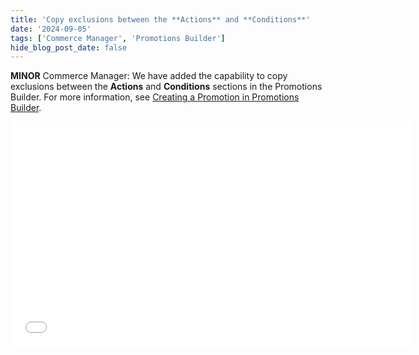 ```yaml
---
title: 'Copy exclusions between the **Actions** and **Conditions**'
date: '2024-09-05'
tags: ['Commerce Manager', 'Promotions Builder']
hide_blog_post_date: false
---
```


**MINOR** Commerce Manager: We have added the capability to copy exclusions between the **Actions** and **Conditions** sections in the Promotions Builder. For more information, see [Creating a Promotion in Promotions Builder](/docs/commerce-manager/promotions-builder/creating-a-promotion-in-promotions-builder).


<iframe class="vidyard_iframe" title="Elastic Path _ Commerce Manager - Copy Exclusions" src="//play.vidyard.com/4fYiP1QhLqAao3QQRyDeyN.html?" width="640" height="360" scrolling="no" frameborder="0" allowtransparency="true" allowfullscreen referrerpolicy="no-referrer-when-downgrade"></iframe>